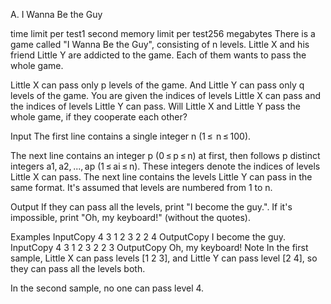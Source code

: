 A. I Wanna Be the Guy

time limit per test1 second
memory limit per test256 megabytes
There is a game called "I Wanna Be the Guy", consisting of n levels. Little X and his friend Little Y are addicted to the game. Each of them wants to pass the whole game.

Little X can pass only p levels of the game. And Little Y can pass only q levels of the game. You are given the indices of levels Little X can pass and the indices of levels Little Y can pass. Will Little X and Little Y pass the whole game, if they cooperate each other?

Input
The first line contains a single integer n (1 ≤  n ≤ 100).

The next line contains an integer p (0 ≤ p ≤ n) at first, then follows p distinct integers a1, a2, ..., ap (1 ≤ ai ≤ n). These integers denote the indices of levels Little X can pass. The next line contains the levels Little Y can pass in the same format. It's assumed that levels are numbered from 1 to n.

Output
If they can pass all the levels, print "I become the guy.". If it's impossible, print "Oh, my keyboard!" (without the quotes).

Examples
InputCopy
4
3 1 2 3
2 2 4
OutputCopy
I become the guy.
InputCopy
4
3 1 2 3
2 2 3
OutputCopy
Oh, my keyboard!
Note
In the first sample, Little X can pass levels [1 2 3], and Little Y can pass level [2 4], so they can pass all the levels both.

In the second sample, no one can pass level 4.

